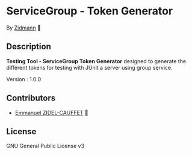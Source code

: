 # ServiceGroup - Token Generator

By [Zidmann](mailto:emmanuel.zidel@gmail.com) :bow: 

## Description

**Testing Tool - ServiceGroup Token Generator** designed to generate the different tokens for testing with JUnit a server using group service.

Version : 1.0.0

## Contributors

* [Emmanuel ZIDEL-CAUFFET](mailto:emmanuel.zidel@gmail.com) :bow: 

## License

GNU General Public License v3
